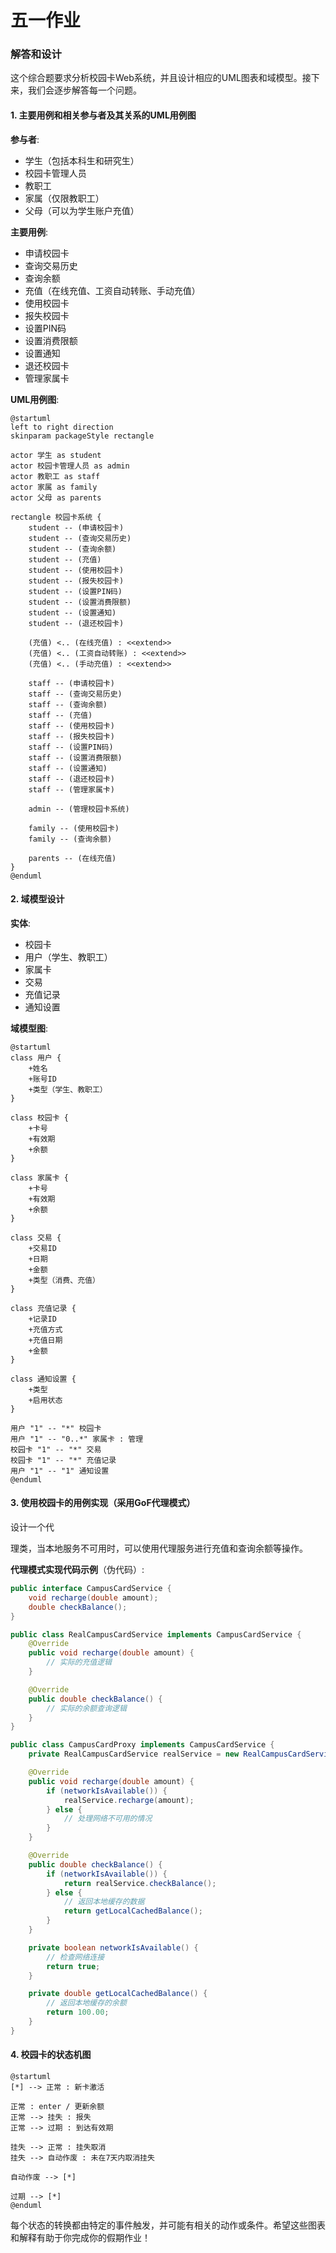 # 五一作业

### 解答和设计

这个综合题要求分析校园卡Web系统，并且设计相应的UML图表和域模型。接下来，我们会逐步解答每一个问题。

#### 1. 主要用例和相关参与者及其关系的UML用例图

**参与者**:
- 学生（包括本科生和研究生）
- 校园卡管理人员
- 教职工
- 家属（仅限教职工）
- 父母（可以为学生账户充值）

**主要用例**:
- 申请校园卡
- 查询交易历史
- 查询余额
- 充值（在线充值、工资自动转账、手动充值）
- 使用校园卡
- 报失校园卡
- 设置PIN码
- 设置消费限额
- 设置通知
- 退还校园卡
- 管理家属卡

**UML用例图**:

```plaintext
@startuml
left to right direction
skinparam packageStyle rectangle

actor 学生 as student
actor 校园卡管理人员 as admin
actor 教职工 as staff
actor 家属 as family
actor 父母 as parents

rectangle 校园卡系统 {
    student -- (申请校园卡)
    student -- (查询交易历史)
    student -- (查询余额)
    student -- (充值)
    student -- (使用校园卡)
    student -- (报失校园卡)
    student -- (设置PIN码)
    student -- (设置消费限额)
    student -- (设置通知)
    student -- (退还校园卡)
    
    (充值) <.. (在线充值) : <<extend>>
    (充值) <.. (工资自动转账) : <<extend>>
    (充值) <.. (手动充值) : <<extend>>

    staff -- (申请校园卡)
    staff -- (查询交易历史)
    staff -- (查询余额)
    staff -- (充值)
    staff -- (使用校园卡)
    staff -- (报失校园卡)
    staff -- (设置PIN码)
    staff -- (设置消费限额)
    staff -- (设置通知)
    staff -- (退还校园卡)
    staff -- (管理家属卡)

    admin -- (管理校园卡系统)

    family -- (使用校园卡)
    family -- (查询余额)

    parents -- (在线充值)
}
@enduml
```

#### 2. 域模型设计

**实体**:
- 校园卡
- 用户（学生、教职工）
- 家属卡
- 交易
- 充值记录
- 通知设置

**域模型图**:

```plaintext
@startuml
class 用户 {
    +姓名
    +账号ID
    +类型（学生、教职工）
}

class 校园卡 {
    +卡号
    +有效期
    +余额
}

class 家属卡 {
    +卡号
    +有效期
    +余额
}

class 交易 {
    +交易ID
    +日期
    +金额
    +类型（消费、充值）
}

class 充值记录 {
    +记录ID
    +充值方式
    +充值日期
    +金额
}

class 通知设置 {
    +类型
    +启用状态
}

用户 "1" -- "*" 校园卡
用户 "1" -- "0..*" 家属卡 : 管理
校园卡 "1" -- "*" 交易
校园卡 "1" -- "*" 充值记录
用户 "1" -- "1" 通知设置
@enduml
```

#### 3. 使用校园卡的用例实现（采用GoF代理模式）

设计一个代

理类，当本地服务不可用时，可以使用代理服务进行充值和查询余额等操作。

**代理模式实现代码示例**（伪代码）:

```java
public interface CampusCardService {
    void recharge(double amount);
    double checkBalance();
}

public class RealCampusCardService implements CampusCardService {
    @Override
    public void recharge(double amount) {
        // 实际的充值逻辑
    }

    @Override
    public double checkBalance() {
        // 实际的余额查询逻辑
    }
}

public class CampusCardProxy implements CampusCardService {
    private RealCampusCardService realService = new RealCampusCardService();

    @Override
    public void recharge(double amount) {
        if (networkIsAvailable()) {
            realService.recharge(amount);
        } else {
            // 处理网络不可用的情况
        }
    }

    @Override
    public double checkBalance() {
        if (networkIsAvailable()) {
            return realService.checkBalance();
        } else {
            // 返回本地缓存的数据
            return getLocalCachedBalance();
        }
    }

    private boolean networkIsAvailable() {
        // 检查网络连接
        return true;
    }

    private double getLocalCachedBalance() {
        // 返回本地缓存的余额
        return 100.00;
    }
}
```

#### 4. 校园卡的状态机图

```plaintext
@startuml
[*] --> 正常 : 新卡激活

正常 : enter / 更新余额
正常 --> 挂失 : 报失
正常 --> 过期 : 到达有效期

挂失 --> 正常 : 挂失取消
挂失 --> 自动作废 : 未在7天内取消挂失

自动作废 --> [*]

过期 --> [*]
@enduml
```

每个状态的转换都由特定的事件触发，并可能有相关的动作或条件。希望这些图表和解释有助于你完成你的假期作业！
